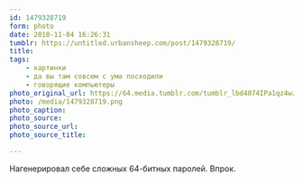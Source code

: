 ```yaml
---
id: 1479328719
form: photo
date: 2010-11-04 16:26:31
tumblr: https://untitled.urbansheep.com/post/1479328719/
title:
tags:
    - картинки
    - да вы там совсем с ума посходили
    - говорящие компьютеры
photo_original_url: https://64.media.tumblr.com/tumblr_lbd4074IPa1qz4wzio1_500.png
photo: /media/1479328719.png
photo_caption: 
photo_source:
photo_source_url:
photo_source_title:

---
```


<p>Нагенерировал себе сложных 64-битных паролей. Впрок.</p>
